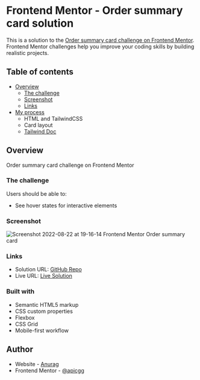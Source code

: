 # Frontend Mentor - Order summary card solution

This is a solution to the [Order summary card challenge on Frontend Mentor](https://www.frontendmentor.io/challenges/order-summary-component-QlPmajDUj). Frontend Mentor challenges help you improve your coding skills by building realistic projects.

## Table of contents

- [Overview](#overview)
  - [The challenge](#the-challenge)
  - [Screenshot](#screenshot)
  - [Links](#links)
- [My process](#my-process)
  - HTML and TailwindCSS
  - Card layout
  - [Tailwind Doc](https://tailwindcss.com/docs/installation)

## Overview

Order summary card challenge on Frontend Mentor

### The challenge

Users should be able to:

- See hover states for interactive elements

### Screenshot

![Screenshot 2022-08-22 at 19-16-14 Frontend Mentor Order summary card](https://user-images.githubusercontent.com/78271602/185937364-0966b4da-ab02-4c91-9622-b91c68067795.png)

### Links

- Solution URL: [GitHub Repo](https://github.com/apicgg/frontend-mentor-order-summary-component)
- Live URL: [Live Solution](https://apicgg.github.io/frontend-mentor-order-summary-component/)

### Built with

- Semantic HTML5 markup
- CSS custom properties
- Flexbox
- CSS Grid
- Mobile-first workflow

## Author

- Website - [Anurag](https://www.anuragp.dev/)
- Frontend Mentor - [@apicgg](https://www.frontendmentor.io/profile/apicgg)
